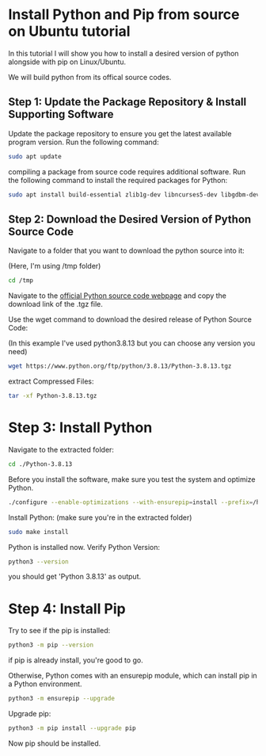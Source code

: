 # Install Python and Pip from source on Ubuntu tutorial

In this tutorial I will show you how to install a desired version of python alongside with pip on Linux/Ubuntu.

We will build python from its offical source codes.

## Step 1: Update the Package Repository & Install Supporting Software

Update the package repository to ensure you get the latest available program version. Run the following command:

```bash
sudo apt update
```

compiling a package from source code requires additional software. Run the following command to install the required packages for Python:

```bash
sudo apt install build-essential zlib1g-dev libncurses5-dev libgdbm-dev libnss3-dev libssl-dev libreadline-dev libffi-dev wget
```

## Step 2: Download the Desired Version of Python Source Code

Navigate to a folder that you want to download the python source into it:

(Here, I'm using /tmp folder)

```bash
cd /tmp
```

Navigate to the <a href="https://www.python.org/downloads/source/">official Python source code webpage</a> and copy the download link of the .tgz file.

Use the wget command to download the desired release of Python Source Code: 

(In this example I've used python3.8.13 but you can choose any version you need)


```bash
wget https://www.python.org/ftp/python/3.8.13/Python-3.8.13.tgz
```

extract Compressed Files:

```bash
tar -xf Python-3.8.13.tgz
```

# Step 3: Install Python

Navigate to the extracted folder:

```bash
cd ./Python-3.8.13
```

Before you install the software, make sure you test the system and optimize Python.

```bash
./configure --enable-optimizations --with-ensurepip=install --prefix=/home/<username>/<path-to-my-python-installations>/Python3.8.13
```

Install Python: (make sure you're in the extracted folder)

```bash
sudo make install
```

Python is installed now. Verify Python Version:

```bash
python3 --version
```

you should get 'Python 3.8.13' as output.


# Step 4: Install Pip

Try to see if the pip is installed:

```bash
python3 -m pip --version
```

if pip is already install, you're good to go. 

Otherwise, Python comes with an ensurepip module, which can install pip in a Python environment.

```bash
python3 -m ensurepip --upgrade
```

Upgrade pip:

```bash
python3 -m pip install --upgrade pip
```

Now pip should be installed.

